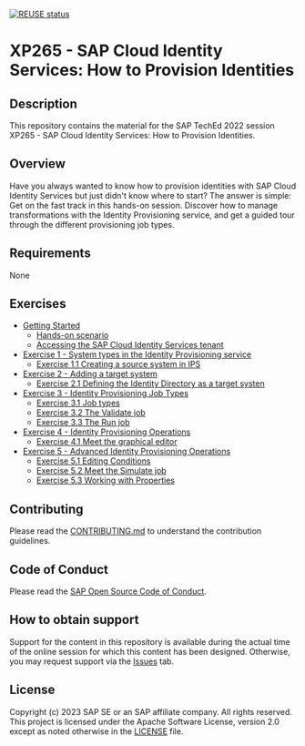 [![REUSE status](https://api.reuse.software/badge/github.com/SAP-samples/teched2023-XP265)](https://api.reuse.software/info/github.com/SAP-samples/teched2023-XP265)

# XP265 - SAP Cloud Identity Services: How to Provision Identities 


## Description

This repository contains the material for the SAP TechEd 2022 session XP265 - SAP Cloud Identity Services: How to Provision Identities.

## Overview

Have you always wanted to know how to provision identities with SAP Cloud Identity Services but just didn't know where to start? The answer is simple: Get on the fast track in this hands-on session. Discover how to manage transformations with the Identity Provisioning service, and get a guided tour through the different provisioning job types.


## Requirements

None

## Exercises

- [Getting Started](exercises/ex0/)
    - [Hands-on scenario](exercises/ex0#Hands-on-scenario)
    - [Accessing the SAP Cloud Identity Services tenant](exercises/ex0#Accessing-the-SAP-Cloud-Identity-Services-tenan)
- [Exercise 1 - System types in the Identity Provisioning service ](exercises/ex1/)
    - [Exercise 1.1 Creating a source system in IPS](exercises/ex1#Exercise-1.1-Creating-a-source-system-in-IPS)
- [Exercise 2 - Adding a target system](exercises/ex2/)
    - [Exercise 2.1 Defining the Identity Directory as a target systen](exercises/ex2#Exercise-2.1-Defining-the-Identity-Directory-as-a-target-systen)
- [Exercise 3 - Identity Provisioning Job Types](exercises/ex3/)
    - [Exercise 3.1 Job types](exercises/ex3#Exercise-3.1-Job-types)
    - [Exercise 3.2 The Validate job](exercises/ex3#Exercise-3.2-The-Validate-job)
    - [Exercise 3.3 The Run job](exercises/ex3#Exercise-3.3-The-Run-job)
- [Exercise 4 - Identity Provisioning Operations](exercises/ex4/)
    - [Exercise 4.1 Meet the graphical editor](exercises/ex4#Exercise-4.1-Meet-the-graphical-editor)
- [Exercise 5 - Advanced Identity Provisioning Operations](exercises/ex5/)
    - [Exercise 5.1 Editing Conditions](exercises/ex5#Exercise-5.1-Editing-Conditions)
    - [Exercise 5.2 Meet the Simulate job](exercises/ex5#Exercise-5.2-Meet-the-Simulate-job)
    - [Exercise 5.3 Working with Properties](exercises/ex5#Exercise-5.3-Working-with-Properties)

## Contributing
Please read the [CONTRIBUTING.md](./CONTRIBUTING.md) to understand the contribution guidelines.

## Code of Conduct
Please read the [SAP Open Source Code of Conduct](https://github.com/SAP-samples/.github/blob/main/CODE_OF_CONDUCT.md).

## How to obtain support

Support for the content in this repository is available during the actual time of the online session for which this content has been designed. Otherwise, you may request support via the [Issues](../../issues) tab.

## License
Copyright (c) 2023 SAP SE or an SAP affiliate company. All rights reserved. This project is licensed under the Apache Software License, version 2.0 except as noted otherwise in the [LICENSE](LICENSES/Apache-2.0.txt) file.
